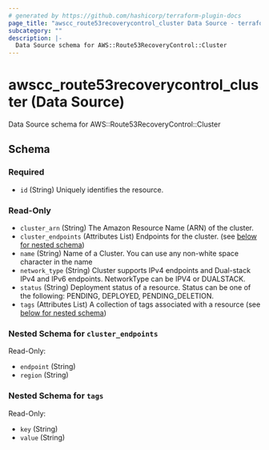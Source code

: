 ```yaml
---
# generated by https://github.com/hashicorp/terraform-plugin-docs
page_title: "awscc_route53recoverycontrol_cluster Data Source - terraform-provider-awscc"
subcategory: ""
description: |-
  Data Source schema for AWS::Route53RecoveryControl::Cluster
---
```


# awscc_route53recoverycontrol_cluster (Data Source)

Data Source schema for AWS::Route53RecoveryControl::Cluster



<!-- schema generated by tfplugindocs -->
## Schema

### Required

- `id` (String) Uniquely identifies the resource.

### Read-Only

- `cluster_arn` (String) The Amazon Resource Name (ARN) of the cluster.
- `cluster_endpoints` (Attributes List) Endpoints for the cluster. (see [below for nested schema](#nestedatt--cluster_endpoints))
- `name` (String) Name of a Cluster. You can use any non-white space character in the name
- `network_type` (String) Cluster supports IPv4 endpoints and Dual-stack IPv4 and IPv6 endpoints. NetworkType can be IPV4 or DUALSTACK.
- `status` (String) Deployment status of a resource. Status can be one of the following: PENDING, DEPLOYED, PENDING_DELETION.
- `tags` (Attributes List) A collection of tags associated with a resource (see [below for nested schema](#nestedatt--tags))

<a id="nestedatt--cluster_endpoints"></a>
### Nested Schema for `cluster_endpoints`

Read-Only:

- `endpoint` (String)
- `region` (String)


<a id="nestedatt--tags"></a>
### Nested Schema for `tags`

Read-Only:

- `key` (String)
- `value` (String)
